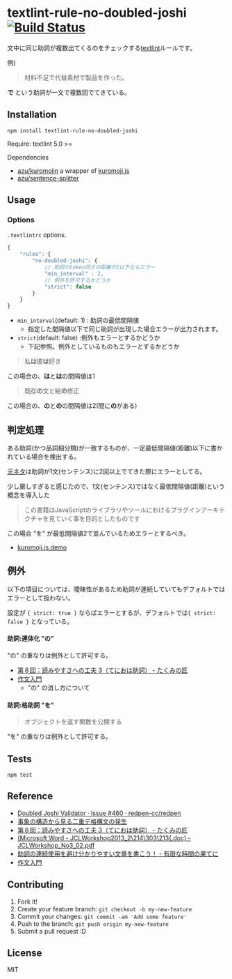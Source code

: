 # textlint-rule-no-doubled-joshi [![Build Status](https://travis-ci.org/azu/textlint-rule-no-doubled-joshi.svg?branch=master)](https://travis-ci.org/azu/textlint-rule-no-doubled-joshi)

文中に同じ助詞が複数出てくるのをチェックする[textlint](https://github.com/textlint/textlint "textlint")ルールです。

例)

> 材料不足で代替素材で製品を作った。

**で** という助詞が一文で複数回でてきている。


## Installation

    npm install textlint-rule-no-doubled-joshi

Require: textlint 5.0 >=

Dependencies

- [azu/kuromojin](https://github.com/azu/kuromojin) a wrapper of [kuromoji.js](https://github.com/takuyaa/kuromoji.js "kuromoji.js")
- [azu/sentence-splitter](https://github.com/azu/sentence-splitter)

## Usage

### Options

`.textlintrc` options.

```js
{
    "rules": {
        "no-doubled-joshi": {
            // 助詞のtoken同士の距離が2以下ならエラー
            "min_interval" : 2,
            // 例外を許可するかどうか
            "strict": false
        }
    }
}
```

- `min_interval`(default: 1) : 助詞の最低間隔値
    - 指定した間隔値以下で同じ助詞が出現した場合エラーが出力されます。
- `strict`(default: false) :例外もエラーとするかどうか
    - 下記参照。例外としているものもエラーとするかどうか

> 私**は**彼**は**好き

この場合の、**は**と**は**の間隔値は1

> 既存**の**文と絵**の**修正

この場合の、**の**と**の**の間隔値は2(間に**の**がある)

## 判定処理

ある助詞(かつ品詞細分類)が一致するものが、一定最低間隔値(距離)以下に書かれている場合を検出する。

[元ネタ](https://github.com/redpen-cc/redpen/issues/460 "Doubled Joshi Validator · Issue #460 · redpen-cc/redpen")は助詞が1文(センテンス)に2回以上でてきた際にエラーとしてる。

少し厳しすぎると感じたので、1文(センテンス)ではなく最低間隔値(距離)という概念を導入した

> この書籍はJavaScriptのライブラリやツールにおけるプラグインアーキテクチャを見ていく事を目的としたものです

この場合 "を" が最低間隔値2で並んでいるためエラーとするべき。

- [kuromoji.js demo](http://takuyaa.github.io/kuromoji.js/demo/tokenize.html "kuromoji.js demo")

## 例外

以下の項目については、曖昧性があるため助詞が連続していてもデフォルトではエラーとして扱わない。

設定が `{ strict: true }` ならばエラーとするが、デフォルトでは`{ strict: false }` となっている。

#### 助詞:連体化 "の"

"の" の重なりは例外として許可する。

- [第８回：読みやすさへの工夫 3（てにおは助詞） - たくみの匠](http://www.asca-co.com/takumi/2010/07/3.html "第８回：読みやすさへの工夫 3（てにおは助詞） - たくみの匠")
- [作文入門](http://www.slideshare.net/takahi-i/ss-13429892 "作文入門")
    - "の" の消し方について

#### 助詞:格助詞 "を"

> オブジェクトを返す関数を公開する

"を" の重なりは例外として許可する。


## Tests

    npm test

## Reference

- [Doubled Joshi Validator · Issue #460 · redpen-cc/redpen](https://github.com/redpen-cc/redpen/issues/460 "Doubled Joshi Validator · Issue #460 · redpen-cc/redpen")
- [事象の構造から見る二重デ格構文の発生 ](https://www.ninjal.ac.jp/event/specialists/project-meeting/files/JCLWorkshop_no6_papers/JCLWorkshop_No6_01.pdf "JCLWorkshop_No6_01.pdf")
- [第８回：読みやすさへの工夫 3（てにおは助詞） - たくみの匠](http://www.asca-co.com/takumi/2010/07/3.html "第８回：読みやすさへの工夫 3（てにおは助詞） - たくみの匠")
- [(Microsoft Word - JCLWorkshop2013_2\214\303\213{.doc) - JCLWorkshop_No3_02.pdf](https://www.ninjal.ac.jp/event/specialists/project-meeting/files/JCLWorkshop_no3_papers/JCLWorkshop_No3_02.pdf "(Microsoft Word - JCLWorkshop2013_2\214\303\213{.doc) - JCLWorkshop_No3_02.pdf")
- [助詞の連続使用を避け分かりやすい文章を書こう！ - 有限な時間の果てに](http://popoon.hatenablog.com/entry/2014/07/11/232057 "助詞の連続使用を避け分かりやすい文章を書こう！ - 有限な時間の果てに")
- [作文入門](http://www.slideshare.net/takahi-i/ss-13429892 "作文入門")


## Contributing

1. Fork it!
2. Create your feature branch: `git checkout -b my-new-feature`
3. Commit your changes: `git commit -am 'Add some feature'`
4. Push to the branch: `git push origin my-new-feature`
5. Submit a pull request :D

## License

MIT
